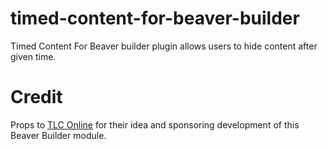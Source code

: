 # timed-content-for-beaver-builder
Timed Content For Beaver builder plugin allows users to hide content after given time.




# Credit
Props to <a href="http://www.tlc-online.co.uk/" target="_blank">TLC Online</a> for their idea and sponsoring development of this Beaver Builder module.
